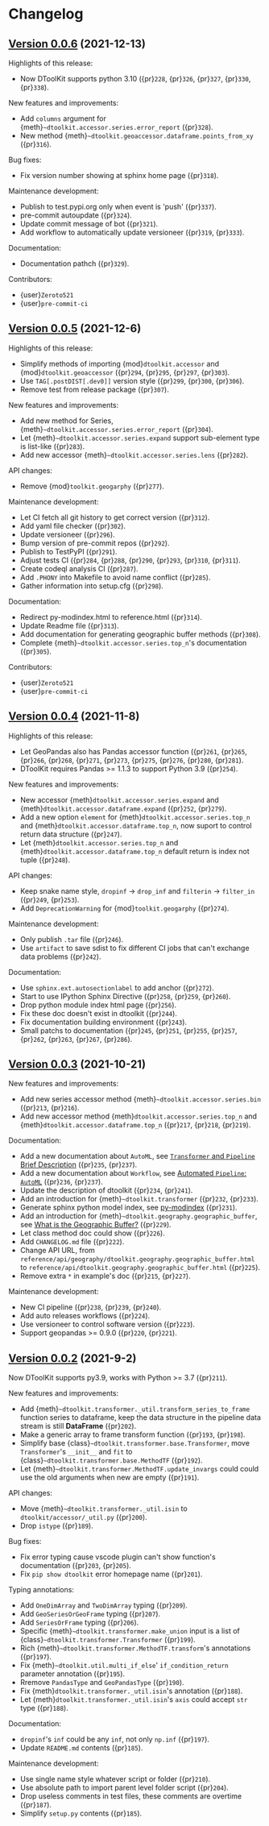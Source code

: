 # Changelog

## [Version 0.0.6] (2021-12-13)

Highlights of this release:

- Now DToolKit supports python 3.10 ({pr}`228`, {pr}`326`, {pr}`327`, {pr}`330`, {pr}`338`).

New features and improvements:

- Add `columns` argument for {meth}`~dtoolkit.accessor.series.error_report` ({pr}`328`).
- New method {meth}`~dtoolkit.geoaccessor.dataframe.points_from_xy` ({pr}`316`).

Bug fixes:

- Fix version number showing at sphinx home page ({pr}`318`).

Maintenance development:

- Publish to test.pypi.org only when event is 'push' ({pr}`337`).
- pre-commit autoupdate ({pr}`324`).
- Update commit message of bot ({pr}`321`).
- Add workflow to automatically update versioneer ({pr}`319`, {pr}`333`).

Documentation:

- Documentation pathch ({pr}`329`).

Contributors:

- {user}`Zeroto521`
- {user}`pre-commit-ci`

## [Version 0.0.5] (2021-12-6)

Highlights of this release:

- Simplify methods of importing {mod}`dtoolkit.accessor` and {mod}`dtoolkit.geoaccessor` ({pr}`294`, {pr}`295`, {pr}`297`, {pr}`303`).
- Use `TAG[.postDIST[.dev0]]` version style ({pr}`299`, {pr}`300`, {pr}`306`).
- Remove test from release package ({pr}`307`).

New features and improvements:

- Add new method for Series, {meth}`~dtoolkit.accessor.series.error_report` ({pr}`304`).
- Let {meth}`~dtoolkit.accessor.series.expand` support sub-element type is list-like ({pr}`283`).
- Add new accessor {meth}`~dtoolkit.accessor.series.lens` ({pr}`282`).

API changes:

- Remove {mod}`toolkit.geogarphy` ({pr}`277`).

Maintenance development:

- Let CI fetch all git history to get correct version ({pr}`312`).
- Add yaml file checker ({pr}`302`).
- Update versioneer ({pr}`296`).
- Bump version of pre-commit repos ({pr}`292`).
- Publish to TestPyPI ({pr}`291`).
- Adjust tests CI ({pr}`284`, {pr}`288`, {pr}`290`, {pr}`293`, {pr}`310`, {pr}`311`).
- Create codeql analysis CI ({pr}`287`).
- Add `.PHONY` into Makefile to avoid name conflict ({pr}`285`).
- Gather information into setup.cfg ({pr}`298`).

Documentation:

- Redirect py-modindex.html to reference.html ({pr}`314`).
- Update Readme file ({pr}`313`).
- Add documentation for generating geographic buffer methods ({pr}`308`).
- Complete {meth}`~dtoolkit.accessor.series.top_n`'s documentation ({pr}`305`).

Contributors:

- {user}`Zeroto521`
- {user}`pre-commit-ci`

## [Version 0.0.4] (2021-11-8)

Highlights of this release:

- Let GeoPandas also has Pandas accessor function ({pr}`261`, {pr}`265`, {pr}`266`, {pr}`268`, {pr}`271`, {pr}`273`, {pr}`275`, {pr}`276`, {pr}`280`, {pr}`281`).
- DToolKit requires Pandas >= 1.1.3 to support Python 3.9 ({pr}`254`).

New features and improvements:

- New accessor {meth}`dtoolkit.accessor.series.expand` and {meth}`dtoolkit.accessor.dataframe.expand` ({pr}`252`, {pr}`279`).
- Add a new option `element` for {meth}`dtoolkit.accessor.series.top_n` and {meth}`dtoolkit.accessor.dataframe.top_n`, now suport to control return data structure ({pr}`247`).
- Let {meth}`dtoolkit.accessor.series.top_n` and {meth}`dtoolkit.accessor.dataframe.top_n` default return is index not tuple ({pr}`248`).

API changes:

- Keep snake name style, `dropinf` -> `drop_inf` and `filterin` -> `filter_in` ({pr}`249`, {pr}`253`).
- Add `DeprecationWarning` for {mod}`toolkit.geogarphy` ({pr}`274`).

Maintenance development:

- Only publish `.tar` file ({pr}`246`).
- Use `artifact` to save sdist to fix different CI jobs that can't exchange data problems ({pr}`242`).

Documentation:

- Use `sphinx.ext.autosectionlabel` to add anchor ({pr}`272`).
- Start to use IPython Sphinx Directive ({pr}`258`, {pr}`259`, {pr}`260`).
- Drop python module index html page ({pr}`256`).
- Fix these doc doesn't exist in dtoolkit ({pr}`244`).
- Fix documentation building environment ({pr}`243`).
- Small patchs to documentation ({pr}`245`, {pr}`251`, {pr}`255`, {pr}`257`, {pr}`262`, {pr}`263`, {pr}`267`, {pr}`286`).

## [Version 0.0.3] (2021-10-21)

New features and improvements:

- Add new series accessor method {meth}`~dtoolkit.accessor.series.bin` ({pr}`213`, {pr}`216`).
- Add new accessor method {meth}`dtoolkit.accessor.series.top_n` and {meth}`dtoolkit.accessor.dataframe.top_n` ({pr}`217`, {pr}`218`, {pr}`219`).

Documentation:

- Add a new documentation about `AutoML`, see [`Transformer` and `Pipeline` Brief Description](https://my-data-toolkit.readthedocs.io/en/v0.0.3/guide/transformer_description.html) ({pr}`235`, {pr}`237`).
- Add a new documentation about `Workflow`, see [Automated `Pipeline`: `AutoML`](https://my-data-toolkit.readthedocs.io/en/v0.0.3/guide/automl.html) ({pr}`236`, {pr}`237`).
- Update the description of dtoolkit ({pr}`234`, {pr}`241`).
- Add an introduction for {meth}`~dtoolkit.transformer` ({pr}`232`, {pr}`233`).
- Generate sphinx python model index, see [py-modindex](https://my-data-toolkit.readthedocs.io/en/v0.0.3/py-modindex.html) ({pr}`231`).
- Add an introduction for {meth}`~dtoolkit.geography.geographic_buffer`, see [What is the Geographic Buffer?](https://my-data-toolkit.readthedocs.io/en/v0.0.3/guide/geographic_buffer.html) ({pr}`229`).
- Let class method doc could show ({pr}`226`).
- Add `CHANGELOG.md` file ({pr}`222`).
- Change API URL, from `reference/api/geography/dtoolkit.geography.geographic_buffer.html` to `reference/api/dtoolkit.geography.geographic_buffer.html` ({pr}`225`).
- Remove extra `*` in example's doc ({pr}`215`, {pr}`227`).

Maintenance development:

- New CI pipeline ({pr}`238`, {pr}`239`, {pr}`240`).
- Add auto releases workflows ({pr}`224`).
- Use versioneer to control software version ({pr}`223`).
- Support geopandas >= 0.9.0 ({pr}`220`, {pr}`221`).

## [Version 0.0.2] (2021-9-2)

Now DToolKit supports py3.9, works with Python >= 3.7 ({pr}`211`).

New features and improvements:

- Add {meth}`~dtoolkit.transformer._util.transform_series_to_frame` function series to dataframe, keep the data structure in the pipeline data stream is still **DataFrame** ({pr}`202`).
- Make a generic array to frame transform function ({pr}`193`, {pr}`198`).
- Simplify base {class}`~dtoolkit.transformer.base.Transformer`, move `Transformer`'s `__init__` and `fit` to {class}`~dtoolkit.transformer.base.MethodTF` ({pr}`192`).
- Let {meth}`~dtoolkit.transformer.MethodTF.update_invargs` could could use the old arguments when new are empty ({pr}`191`).

API changes:

- Move {meth}`~dtoolkit.transformer._util.isin` to `dtoolkit/accessor/_util.py` ({pr}`200`).
- Drop `istype` ({pr}`189`).

Bug fixes:

- Fix error typing cause vscode plugin can't show function's documentation ({pr}`203`, {pr}`205`).
- Fix `pip show dtoolkit` error homepage name ({pr}`201`).

Typing annotations:

- Add `OneDimArray` and `TwoDimArray` typing ({pr}`209`).
- Add `GeoSeriesOrGeoFrame` typing ({pr}`207`).
- Add `SeriesOrFrame` typing ({pr}`206`).
- Specific {meth}`~dtoolkit.transformer.make_union` input is a list of {class}`~dtoolkit.transformer.Transformer` ({pr}`199`).
- Rich {meth}`~dtoolkit.transformer.MethodTF.transform`'s annotations ({pr}`197`).
- Fix {meth}`~dtoolkit.util.multi_if_else`' `if_condition_return` parameter annotation ({pr}`195`).
- Rremove `PandasType` and `GeoPandasType` ({pr}`190`).
- Fix {meth}`dtoolkit.transformer._util.isin`'s annotation ({pr}`188`).
- Let {meth}`dtoolkit.transformer._util.isin`'s `axis` could accept `str` type ({pr}`188`).

Documentation:

- `dropinf`'s `inf` could be any `inf`, not only `np.inf` ({pr}`197`).
- Update `README.md` contents ({pr}`185`).

Maintenance development:

- Use single name style whatever script or folder ({pr}`210`).
- Use absolute path to import parent level folder script ({pr}`204`).
- Drop useless comments in test files, these comments are overtime ({pr}`187`).
- Simplify `setup.py` contents ({pr}`185`).

[Version 0.0.6]: https://github.com/Zeroto521/my-data-toolkit/compare/v0.0.5...v0.0.6
[Version 0.0.5]: https://github.com/Zeroto521/my-data-toolkit/compare/v0.0.4...v0.0.5
[Version 0.0.4]: https://github.com/Zeroto521/my-data-toolkit/compare/v0.0.3...v0.0.4
[Version 0.0.3]: https://github.com/Zeroto521/my-data-toolkit/compare/v0.0.2...v0.0.3
[Version 0.0.2]: https://github.com/Zeroto521/my-data-toolkit/compare/v0.0.1...v0.0.2
